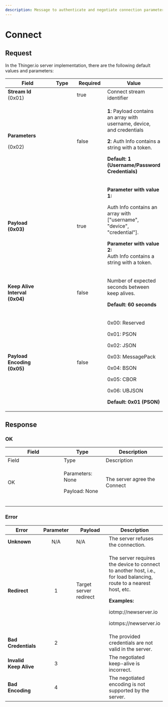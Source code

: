 ```yaml
---
description: Message to authenticate and negotiate connection parameters.
---
```


# Connect

## Request

In the Thinger.io server implementation, there are the following default values and parameters:

<table><thead><tr><th width="204">Field</th><th width="112" data-type="select">Type</th><th width="105" data-type="checkbox">Required</th><th>Value</th></tr></thead><tbody><tr><td><strong>Stream Id</strong><br>(0x01)</td><td></td><td>true</td><td>Connect stream identifier</td></tr><tr><td><p><strong>Parameters</strong> </p><p>(0x02)</p></td><td></td><td>false</td><td><p><strong>1</strong>: Payload contains an array with username, device, and credentials</p><p></p><p><strong>2</strong>: Auth Info contains a string with a token.</p><p></p><p><strong>Default: 1 (Username/Password Credentials)</strong></p></td></tr><tr><td><strong>Payload</strong><br><strong>(0x03)</strong></td><td></td><td>true</td><td><p><strong>Parameter with value 1:</strong></p><p>Auth Info contains an array with ["username", "device", "credential"].</p><p></p><p><strong>Parameter with value 2:</strong><br>Auth Info contains a string with a token.</p></td></tr><tr><td><strong>Keep Alive Interval</strong><br><strong>(0x04)</strong></td><td></td><td>false</td><td><p>Number of expected seconds between keep alives.</p><p></p><p><strong>Default: 60 seconds</strong></p></td></tr><tr><td><strong>Payload Encoding</strong><br><strong>(0x05)</strong></td><td></td><td>false</td><td><p>0x00: Reserved  </p><p>0x01: PSON</p><p>0x02: JSON</p><p>0x03: MessagePack</p><p>0x04: BSON</p><p>0x05: CBOR</p><p>0x06: UBJSON</p><p><strong>Default: 0x01 (PSON)</strong></p></td></tr></tbody></table>

## Response

### OK

<table data-header-hidden><thead><tr><th width="163.33333333333331">Field</th><th>Type</th><th>Description</th></tr></thead><tbody><tr><td>Field</td><td>Type</td><td>Description</td></tr><tr><td>OK</td><td><p>Parameters: None</p><p>Payload: None</p></td><td>The server agree the Connect </td></tr><tr><td></td><td></td><td></td></tr><tr><td></td><td></td><td></td></tr><tr><td></td><td></td><td></td></tr></tbody></table>

### Error

<table><thead><tr><th>Error</th><th width="141" align="center">Parameter</th><th width="157">Payload</th><th>Description</th></tr></thead><tbody><tr><td><strong>Unknown</strong></td><td align="center">N/A</td><td>N/A</td><td>The server refuses the connection.</td></tr><tr><td><strong>Redirect</strong></td><td align="center">1</td><td>Target server redirect</td><td><p>The server requires the device to connect to another host, i.e., for load balancing, route to a nearest host, etc.</p><p><strong>Examples:</strong></p><p>iotmp://newserver.io</p><p>iotmps://newserver.io</p></td></tr><tr><td><strong>Bad Credentials</strong></td><td align="center">2</td><td></td><td>The provided credentials are not valid in the server.</td></tr><tr><td><strong>Invalid Keep Alive</strong></td><td align="center">3</td><td></td><td>The negotiated keep-alive is incorrect.</td></tr><tr><td><strong>Bad Encoding</strong></td><td align="center">4</td><td></td><td>The negotiated encoding is not supported by the server.</td></tr></tbody></table>

